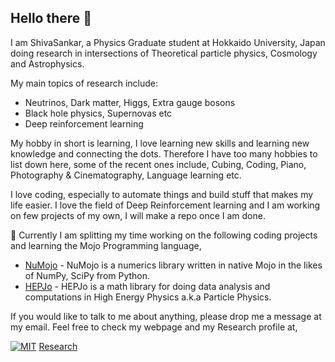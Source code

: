 ## Hello there 👋 

<!--
**shivasankarka/shivasankarka** is a ✨ _special_ ✨ repository because its `README.md` (this file) appears on your GitHub profile.

Here are some ideas to get you started:

- 🔭 I’m currently working on ...
- 🌱 I’m currently learning ...
- 👯 I’m looking to collaborate on ...
- 🤔 I’m looking for help with ...
- 💬 Ask me about ...
- 📫 How to reach me: ...
- 😄 Pronouns: ...
- ⚡ Fun fact: ...
-->

I am ShivaSankar, a Physics Graduate student at Hokkaido University, Japan doing research in intersections of Theoretical particle physics, Cosmology and Astrophysics. 

My main topics of research include:

- Neutrinos, Dark matter, Higgs, Extra gauge bosons
- Black hole physics, Supernovas etc
- Deep reinforcement learning

My hobby in short is learning, I love learning new skills and learning new knowledge and connecting the dots. Therefore I have too many hobbies to list down here, some of the recent ones include, Cubing, Coding, Piano, Photography & Cinematography, Language learning etc.

I love coding, especially to automate things and build stuff that makes my life easier. I love the field of Deep Reinforcement learning and I am working on few projects of my own, I will make a repo once I am done. 

🔭 Currently I am splitting my time working on the following coding projects and learning the Mojo Programming language,
- [NuMojo](https://github.com/shivasankarka/NuMojo) - NuMojo is a numerics library written in native Mojo in the likes of NumPy, SciPy from Python.
- [HEPJo](https://github.com/shivasankarka/HEPJo) - HEPJo is a math library for doing data analysis and computations in High Energy Physics a.k.a Particle Physics.

If you would like to talk to me about anything, please drop me a message at my email. Feel free to check my webpage and my Research profile at, 

[![MIT](https://img.shields.io/badge/-My%20Personal%20Website-blue)](https://sites.google.com/view/shivasankar/home) 
[Research](https://inspirehep.net/authors/2070354) 

